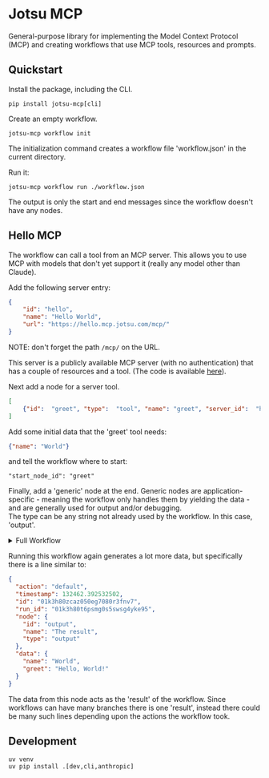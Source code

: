 # Jotsu MCP

General-purpose library for implementing the Model Context Protocol (MCP) and creating workflows
that use MCP tools, resources and prompts.

## Quickstart

Install the package, including the CLI.
```shell
pip install jotsu-mcp[cli]
```

Create an empty workflow.
```shell
jotsu-mcp workflow init
```

The initialization command creates a workflow file 'workflow.json' in the current directory.

Run it:
```shell
jotsu-mcp workflow run ./workflow.json
```

The output is only the start and end messages since the workflow doesn't have any nodes.


## Hello MCP
The workflow can call a tool from an MCP server.   This allows you to use MCP with models that don't yet support it (really any model other than Claude).

Add the following server entry:
```json
{
    "id": "hello",
    "name": "Hello World",
    "url": "https://hello.mcp.jotsu.com/mcp/"
}
```

NOTE: don't forget the path `/mcp/` on the URL.

This server is a publicly available MCP server (with no authentication) that has a couple of resources and a tool.
(The code is available [here](https://github.com/getjotsu/mcp-servers/tree/main/hello)).

Next add a node for a server tool.

```json
[
    {"id":  "greet", "type":  "tool", "name": "greet", "server_id":  "hello"}
]
```

Add some initial data that the 'greet' tool needs:
```json
{"name": "World"}
```
and tell the workflow where to start:
```
"start_node_id": "greet"
```

Finally, add a 'generic' node at the end.
Generic nodes are application-specific - meaning the workflow only handles them by yielding the data -
and are generally used for output and/or debugging.   
The type can be any string not already used by the workflow.  In this case, 'output'.

<details>
<summary>Full Workflow</summary>

```json
{
    "id": "quickstart",
    "name": "quickstart",
    "description": "Simple workflow to interact with the 'hello' MCP server",
    "event": {
        "name": "Manual",
        "type": "manual",
        "metadata": null
    },
    "start_node_id": "greet",
    "nodes": [
        {"id":  "greet", "type":  "tool", "name": "greet", "server_id":  "hello", "edges":  ["output"]},
        {"id":  "output", "type":  "output", "name": "The result"}
    ],
    "servers": [
        {
            "id": "hello",
            "name": "Hello World",
            "url": "https://hello.mcp.jotsu.com/mcp/"
        }
    ],
    "data": {"name":  "World"},
    "metadata": null
}
```

</details>

Running this workflow again generates a lot more data, but specifically there is a line similar to:

```json
{
  "action": "default",
  "timestamp": 132462.392532502,
  "id": "01k3h80zcaz050eg7080r3fnv7",
  "run_id": "01k3h80t6psmg0s5swsg4yke95",
  "node": {
    "id": "output",
    "name": "The result",
    "type": "output"
  },
  "data": {
    "name": "World",
    "greet": "Hello, World!"
  }
}
```

The data from this node acts as the 'result' of the workflow.
Since workflows can have many branches there is one 'result', 
instead there could be many such lines depending upon the actions the workflow took.

## Development

```shell
uv venv
uv pip install .[dev,cli,anthropic]
```
